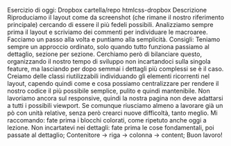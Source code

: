 Esercizio di oggi: Dropbox
cartella/repo htmlcss-dropbox
Descrizione
Riproduciamo il layout come da screenshot (che rimane il nostro riferimento principale) cercando di essere il più fedeli possibili. Analizziamo sempre prima il layout e scriviamo dei commenti per individuare le macroaree. Facciamo un passo alla volta e puntiamo alla semplicità.
Consigli: Teniamo sempre un approccio ordinato, solo quando tutto funziona passiamo al dettaglio, sezione per sezione. Cerchiamo però di bilanciare questo, organizzando il nostro tempo di sviluppo non incartandoci sulla singola feature, ma lasciando per dopo semmai i dettagli più complessi se è il caso. Creiamo delle classi riutilizzabili individuando gli elementi ricorrenti nel layout, capendo quindi come e cosa possiamo centralizzare per rendere il nostro codice il più possibile semplice, pulito e quindi mantenibile. Non lavoriamo ancora sul responsive, quindi la nostra pagina non deve adattarsi a tutti i possibili viewport. Se comunque riusciamo almeno a lavorare già un pò con unità relative, senza però crearci nuove difficoltà, tanto meglio.
Mi raccomando:
fate prima i blocchi colorati, come ripetuto anche oggi a lezione.
Non incartatevi nei dettagli: fate prima le cose fondamentali, poi passate al dettaglio;
Contenitore -> riga -> colonna -> content;
Buon lavoro!
